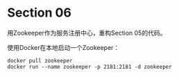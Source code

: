 # Section 06

用Zookeeper作为服务注册中心，重构Section 05的代码。

使用Docker在本地启动一个Zookeeper：

```
docker pull zookeeper
docker run --name zookeeper -p 2181:2181 -d zookeeper
```
